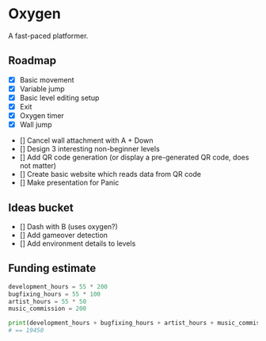 # Oxygen

A fast-paced platformer.

## Roadmap

- [x] Basic movement
- [x] Variable jump
- [x] Basic level editing setup
- [x] Exit
- [x] Oxygen timer
- [x] Wall jump
- [] Cancel wall attachment with A + Down
- [] Design 3 interesting non-beginner levels
- [] Add QR code generation (or display a pre-generated QR code, does not matter)
- [] Create basic website which reads data from QR code
- [] Make presentation for Panic

## Ideas bucket

- [] Dash with B (uses oxygen?)
- [] Add gameover detection
- [] Add environment details to levels

## Funding estimate

```python
development_hours = 55 * 200
bugfixing_hours = 55 * 100
artist_hours = 55 * 50
music_commission = 200

print(development_hours + bugfixing_hours + artist_hours + music_commission)
# == 19450
```
